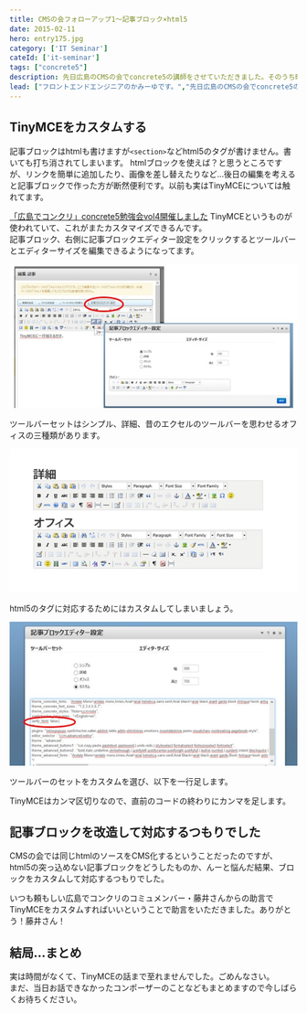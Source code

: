 ```yaml
---
title: CMSの会フォローアップ1～記事ブロック×html5
date: 2015-02-11
hero: entry175.jpg
category: ['IT Seminar']
cateId: ['it-seminar']
tags: ["concrete5"]
description: 先日広島のCMSの会でconcrete5の講師をさせていただきました。そのうち時間がなくて紹介できなかったいくつかのTipsを何回かに分けて紹介させていただきます。今回は記事ブロックにhtml5を適応する方法です。
lead: ["フロントエンドエンジニアのかみーゆです。","先日広島のCMSの会でconcrete5の講師をさせていただきました。","そのうち時間がなくて紹介できなかったいくつかのTipsを何回かに分けて紹介させていただきます。今回は記事ブロックにhtml5を適応する方法です。"]
---
```

## TinyMCEをカスタムする
記事ブロックはhtmlも書けますが`<section>`などhtml5のタグが書けません。書いても打ち消されてしまいます。
htmlブロックを使えば？と思うところですが、リンクを簡単に追加したり、画像を差し替えたりなど…後日の編集を考えると記事ブロックで作った方が断然便利です。以前も実はTinyMCEについては触れてます。

[「広島でコンクリ」concrete5勉強会vol4開催しました](https://ginneko-atelier.com/blogs/concrete5/275/)
TinyMCEというものが使われていて、これがまたカスタマイズできるんです。<br>
記事ブロック、右側に記事ブロックエディター設定をクリックするとツールバーとエディターサイズを編集できるようになってます。

![TinyMCE1](./images/2015/entry215-1.jpg)

ツールバーセットはシンプル、詳細、昔のエクセルのツールバーを思わせるオフィスの三種類があります。

![TinyMCE2](./images/2015/entry215-2.jpg)

html5のタグに対応するためにはカスタムしてしまいましょう。

![TinyMCE3](./images/2015/entry215-3.jpg)

ツールバーのセットをカスタムを選び、以下を一行足します。

TinyMCEはカンマ区切りなので、直前のコードの終わりにカンマを足します。

## 記事ブロックを改造して対応するつもりでした
CMSの会では同じhtmlのソースをCMS化するということだったのですが、html5の突っ込めない記事ブロックをどうしたものか、んーと悩んだ結果、ブロックをカスタムして対応するつもりでした。

いつも頼もしい広島でコンクリのコミュメンバー・藤井さんからの助言でTinyMCEをカスタムすればいいということで助言をいただきました。ありがとう！藤井さん！

## 結局…まとめ
実は時間がなくて、TinyMCEの話まで至れませんでした。ごめんなさい。<br>
まだ、当日お話できなかったコンポーザーのことなどもまとめますので今しばらくお待ちください。
